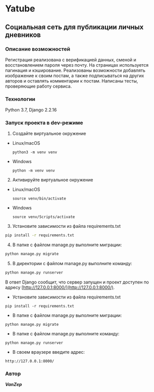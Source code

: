 # Yatube
## Социальная сеть для публикации личных дневников
### Описание возможностей
Регистрация реализована с верификацией данных, сменой и восстановлением пароля через почту. На страницах используется пагинация и кэширование. Реализованы возможности добавлять изображение к своим постам, а также подписываться на других авторов и оставлять комментарии к постам. Написаны тесты, проверяющие работу сервиса.
### Технологии
Python 3.7,
Django 2.2.16
### Запуск проекта в dev-режиме
1. Создайте виртуальное окружение
- Linux/macOS
    
    ```
    python3 -m venv venv
    ```
    
- Windows
    
    ```
    python -m venv venv
    ```
2. Активируйте виртуальное окружение
- Linux/macOS
    
    ```
    source venv/bin/activate
    ```
    
- Windows
    
    ```
    source venv/Scripts/activate
    ```
3. Установите зависимости из файла requirements.txt
```bash
pip install -r requirements.txt
```
4. В папке с файлом manage.py выполните миграции:
```bash
python manage.py migrate
```
5. В директории с файлом manage.py выполните команду:
```bash
python manage.py runserver
```
В ответ Django сообщит, что сервер запущен и проект доступен по адресу [http://127.0.0.1:8000/](http://127.0.0.1:8000/).
- Установите зависимости из файла requirements.txt
```
pip install -r requirements.txt
```
- В папке с файлом manage.py выполните миграции:
```
python manage.py migrate
```
- В папке с файлом manage.py выполните команду:
```
python manage.py runserver
```
- В своем враузере введите адрес:
```
http://127.0.0.1:8000/
```
### Автор
***VanZep***
